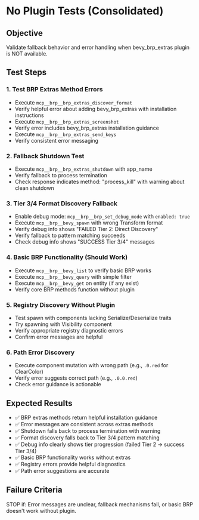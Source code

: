 # No Plugin Tests (Consolidated)

## Objective
Validate fallback behavior and error handling when bevy_brp_extras plugin is NOT available.

## Test Steps

### 1. Test BRP Extras Method Errors
- Execute `mcp__brp__brp_extras_discover_format`
- Verify helpful error about adding bevy_brp_extras with installation instructions
- Execute `mcp__brp__brp_extras_screenshot`  
- Verify error includes bevy_brp_extras installation guidance
- Execute `mcp__brp__brp_extras_send_keys`
- Verify consistent error messaging

### 2. Fallback Shutdown Test
- Execute `mcp__brp__brp_extras_shutdown` with app_name
- Verify fallback to process termination
- Check response indicates method: "process_kill" with warning about clean shutdown

### 3. Tier 3/4 Format Discovery Fallback
- Enable debug mode: `mcp__brp__brp_set_debug_mode` with `enabled: true`
- Execute `mcp__brp__bevy_spawn` with wrong Transform format
- Verify debug info shows "FAILED Tier 2: Direct Discovery" 
- Verify fallback to pattern matching succeeds
- Check debug info shows "SUCCESS Tier 3/4" messages

### 4. Basic BRP Functionality (Should Work)
- Execute `mcp__brp__bevy_list` to verify basic BRP works
- Execute `mcp__brp__bevy_query` with simple filter
- Execute `mcp__brp__bevy_get` on entity (if any exist)
- Verify core BRP methods function without plugin

### 5. Registry Discovery Without Plugin
- Test spawn with components lacking Serialize/Deserialize traits
- Try spawning with Visibility component
- Verify appropriate registry diagnostic errors
- Confirm error messages are helpful

### 6. Path Error Discovery
- Execute component mutation with wrong path (e.g., `.0.red` for ClearColor)
- Verify error suggests correct path (e.g., `.0.0.red`)
- Check error guidance is actionable

## Expected Results
- ✅ BRP extras methods return helpful installation guidance
- ✅ Error messages are consistent across extras methods
- ✅ Shutdown falls back to process termination with warning
- ✅ Format discovery falls back to Tier 3/4 pattern matching
- ✅ Debug info clearly shows tier progression (failed Tier 2 → success Tier 3/4)
- ✅ Basic BRP functionality works without extras
- ✅ Registry errors provide helpful diagnostics
- ✅ Path error suggestions are accurate

## Failure Criteria
STOP if: Error messages are unclear, fallback mechanisms fail, or basic BRP doesn't work without plugin.